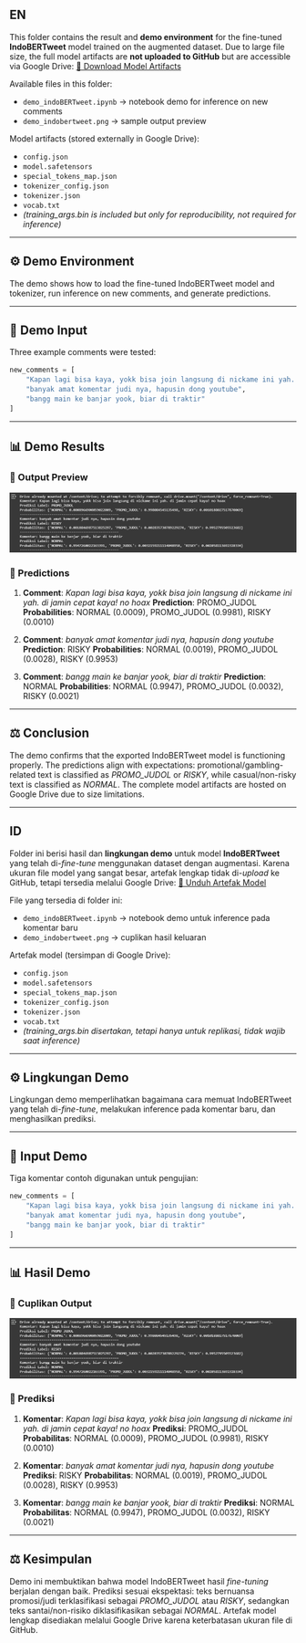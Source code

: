 ## EN

This folder contains the result and **demo environment** for the fine-tuned **IndoBERTweet** model trained on the augmented dataset.
Due to large file size, the full model artifacts are **not uploaded to GitHub** but are accessible via Google Drive:
[🔗 Download Model Artifacts](https://drive.google.com/drive/folders/1wR184orAxaicI8yyW7F_XDI--nQiNEWV?usp=sharing)

Available files in this folder:

* `demo_indoBERTweet.ipynb` → notebook demo for inference on new comments
* `demo_indobertweet.png` → sample output preview

Model artifacts (stored externally in Google Drive):

* `config.json`
* `model.safetensors`
* `special_tokens_map.json`
* `tokenizer_config.json`
* `tokenizer.json`
* `vocab.txt`
* *(training\_args.bin is included but only for reproducibility, not required for inference)*

---

## ⚙️ Demo Environment

The demo shows how to load the fine-tuned IndoBERTweet model and tokenizer, run inference on new comments, and generate predictions.

---

## 🧪 Demo Input

Three example comments were tested:

```python
new_comments = [
    "Kapan lagi bisa kaya, yokk bisa join langsung di nickame ini yah. di jamin cepat kaya! no hoax",
    "banyak amat komentar judi nya, hapusin dong youtube",
    "bangg main ke banjar yook, biar di traktir"
]
```

---

## 📊 Demo Results

### 🔹 Output Preview

![Demo Output](demo_indobertweet.png)

### 🔹 Predictions

1. **Comment**:
   *Kapan lagi bisa kaya, yokk bisa join langsung di nickame ini yah. di jamin cepat kaya! no hoax*
   **Prediction**: PROMO\_JUDOL
   **Probabilities**: NORMAL (0.0009), PROMO\_JUDOL (0.9981), RISKY (0.0010)

2. **Comment**:
   *banyak amat komentar judi nya, hapusin dong youtube*
   **Prediction**: RISKY
   **Probabilities**: NORMAL (0.0019), PROMO\_JUDOL (0.0028), RISKY (0.9953)

3. **Comment**:
   *bangg main ke banjar yook, biar di traktir*
   **Prediction**: NORMAL
   **Probabilities**: NORMAL (0.9947), PROMO\_JUDOL (0.0032), RISKY (0.0021)

---

## ⚖️ Conclusion

The demo confirms that the exported IndoBERTweet model is functioning properly. The predictions align with expectations: promotional/gambling-related text is classified as *PROMO\_JUDOL* or *RISKY*, while casual/non-risky text is classified as *NORMAL*.
The complete model artifacts are hosted on Google Drive due to size limitations.

---

## ID

Folder ini berisi hasil dan **lingkungan demo** untuk model **IndoBERTweet** yang telah di-*fine-tune* menggunakan dataset dengan augmentasi.
Karena ukuran file model yang sangat besar, artefak lengkap tidak di-*upload* ke GitHub, tetapi tersedia melalui Google Drive:
[🔗 Unduh Artefak Model](https://drive.google.com/drive/folders/1wR184orAxaicI8yyW7F_XDI--nQiNEWV?usp=sharing)

File yang tersedia di folder ini:

* `demo_indoBERTweet.ipynb` → notebook demo untuk inference pada komentar baru
* `demo_indobertweet.png` → cuplikan hasil keluaran

Artefak model (tersimpan di Google Drive):

* `config.json`
* `model.safetensors`
* `special_tokens_map.json`
* `tokenizer_config.json`
* `tokenizer.json`
* `vocab.txt`
* *(training\_args.bin disertakan, tetapi hanya untuk replikasi, tidak wajib saat inference)*

---

## ⚙️ Lingkungan Demo

Lingkungan demo memperlihatkan bagaimana cara memuat IndoBERTweet yang telah di-*fine-tune*, melakukan inference pada komentar baru, dan menghasilkan prediksi.

---

## 🧪 Input Demo

Tiga komentar contoh digunakan untuk pengujian:

```python
new_comments = [
    "Kapan lagi bisa kaya, yokk bisa join langsung di nickame ini yah. di jamin cepat kaya! no hoax",
    "banyak amat komentar judi nya, hapusin dong youtube",
    "bangg main ke banjar yook, biar di traktir"
]
```

---

## 📊 Hasil Demo

### 🔹 Cuplikan Output

![Demo Output](demo_indobertweet.png)

### 🔹 Prediksi

1. **Komentar**:
   *Kapan lagi bisa kaya, yokk bisa join langsung di nickame ini yah. di jamin cepat kaya! no hoax*
   **Prediksi**: PROMO\_JUDOL
   **Probabilitas**: NORMAL (0.0009), PROMO\_JUDOL (0.9981), RISKY (0.0010)

2. **Komentar**:
   *banyak amat komentar judi nya, hapusin dong youtube*
   **Prediksi**: RISKY
   **Probabilitas**: NORMAL (0.0019), PROMO\_JUDOL (0.0028), RISKY (0.9953)

3. **Komentar**:
   *bangg main ke banjar yook, biar di traktir*
   **Prediksi**: NORMAL
   **Probabilitas**: NORMAL (0.9947), PROMO\_JUDOL (0.0032), RISKY (0.0021)

---

## ⚖️ Kesimpulan

Demo ini membuktikan bahwa model IndoBERTweet hasil *fine-tuning* berjalan dengan baik. Prediksi sesuai ekspektasi: teks bernuansa promosi/judi terklasifikasi sebagai *PROMO\_JUDOL* atau *RISKY*, sedangkan teks santai/non-risiko diklasifikasikan sebagai *NORMAL*.
Artefak model lengkap disediakan melalui Google Drive karena keterbatasan ukuran file di GitHub.


